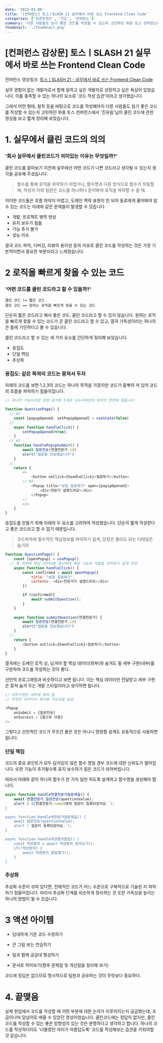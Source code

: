 ```yaml
---
date: '2022-01-06'
title: '[컨퍼런스] 토스ㅣSLASH 21 실무에서 바로 쓰는 Frontend Clean Code'
categories: ['프론트엔드', 'TIL', '컨퍼런스']
summary: '다른 사람들도 읽기 좋은 코드를 작성할 수 있는지 고민하던 와중 토스 컨퍼런스에서 클린 코드의 영상을 보게 되어 짧게 정리해보았습니다.'
thumbnail: './thumbnail.png'
---
```



# [컨퍼런스 감상문] 토스ㅣSLASH 21 실무에서 바로 쓰는 Frontend Clean Code


컨퍼런스 영상링크: [토스ㅣSLASH 21 - 실무에서 바로 쓰는 Frontend Clean Code](https://www.youtube.com/watch?v=edWbHp_k_9Y)

실무 경험이 없는 개발자로서 함께 일하고 싶은 개발자로 성장하고 싶은 욕심이 있었습니다. 이를 충족할 수 있는 하나의 요소로 '코드 작성 습관'이라고 생각했습니다.

그래서 어떤 형태, 철학 등을 바탕으로 코드를 작성해야지 다른 사람들도 읽기 좋은 코드를 작성할 수 있는지 고민하던 와중 토스 컨퍼런스에서 '진유림'님의 클린 코드에 관한 영상을 보고 짧게 정리해 보았습니다.

# 1. 실무에서 클린 코드의 의의

### '회사 실무에서 클린코드가 의미있는 이유는 무엇일까?'

클린 코드를 알아보기 이전에 실무에선 어떤 코드가 나쁜 코드라고 생각될 수 있는지 생각을 공유해 주셨습니다.


> 함수를 통해 로직을 파악하기 어렵거나, 함수명과 다른 방식으로 함수가 작동할 때, 작성자 이외 팀원은 코드를 하나하나 뜯어봐야 로직을 파악할 수 을 때.

이러한 코드들은 흐름 파악이 어렵고, 도메인 맥락 표현이 안 되어 동료에게 물어봐야 알 수 있는 코드는 아래와 같은 문제들이 발생할 수 있습니다.

- 개발, 프로젝트 병목 현상
- 유지 보수가 힘듦
- 기능 추가 불가
- 성능 이슈

결국 코드 파악, 디버깅, 리뷰의 용이성 등의 이유로 클린 코드를 작성하는 것은 가장 기본적이면서 중요한 부분이라고 느껴졌습니다.

# 2 로직을 빠르게 찾을 수 있는 코드

### '어떤 코드를 클린 코드라고 할 수 있을까?'

```
클린 코드 != 짧은 코드
클린 코드 == 원하는 로직을 빠르게 찾을 수 있는 코드
```

단순히 짧은 코드라고 해서 좋은 코드, 클린 코드라고 할 수 있지 않습니다. 원하는 로직을 빠르게 찾을 수 있는 코드가 곧 클린 코드라고 할 수 있고, 결국 가독성이라는 하나의 큰 틀에 기인하다고 볼 수 있습니다.

클린 코드라고 할 수 있는 세 가지 요소를 간단하게 정리해 보았습니다.
- 응집도
- 단일 책임
- 추상화



### 응집도: 같은 목적의 코드는 뭉쳐서 두자

아래의 코드를 보면 1,2,3의 코드는 하나의 목적을 가졌지만 코드가 흩뿌려 저 있어 코드의 흐름을 파악하기 힘들어집니다.

```javascript
// 하나의 기능이지만 관련 로직에 3개로 나누어져있어 파악이 한번에 힘듭니다.

function QuestionPage() {
  // #1
	const [popupOpened, setPopipOpened] = useState(false)
  //
	async function handleClick() {
		setPopupOpened(true);
	}
  // #2
	function handlePopipSubmit() {
		await 질문전송(연결전문가.id)
		alert("질문을 전송했습니다")
	}
  //
	return {
		<>
			<button onClick={handleClick}>질문하기</button>
  		// #3
			<Popup title="보험 질문하기" open={popipOpened}>
				<div>전문가 설명드려요</div>
			</Popup>
  		//
		</>
	}
}
```

응집도를 만들기 위해 아래의 두 요소를 고려하여 작성했습니다.
단순히 짧게 작성한다고 좋은 코드라고 할 수 없기 때문입니다.


> 코드파악에 필수적인 핵심정보를 파악하기 쉽게, 당장은 몰라도 되는 디테일은 숨기자

```javascript
function QuestionPage() {
	const [openPopup] = usePopup()
  // 훅 외부에 핵심 데이터를 명시하여 해당 기능의 역할을 파악하기 쉽게 작성
	async function handleClick() {
    	const confirmed = await openPopup({
      		title: "보험 질문하기",
      		contents: <div>전문가가 설명드려오</div>
    	})

    	if (confirmed){
      		await submitQuestion();
    	}
	}
	
	async function submitQuestion(연결전문가) {
		await 질문전송(연결전문가.id)
		alert("질문을 전송했습니다")
	}
  //
	return {
		<button onClick={handleClick}>질문하기</button>
	}
}
```

결국에는 도메인 로직 상, 남겨야 할 핵심 데이터(외부)와 숨겨도 될 세부 구현(내부)를 구분하여 코드를 작성하는 것이 좋다.

선언적 프로그래밍과 비슷하다고 보면 됩니다. 이는 핵심 데이터만 전달받고 세부 구현은 뭉쳐 숨겨 두는 개발 스타일이라고 생각하면 됩니다.

```javascript
// 세부구현은 내부에 뭉쳐 둠
// 무엇만 바꾸어서 재사용 가능성을 높임

<Popup
	onSubmit = {질문전송}
	onSuccess = {홈으로 이동}
/>
```

그렇다고 선언적인 코드가 무조건 좋은 것은 아니니 명령형 설계도 유동적으로 사용하면 됩니다.

### 단일 책임

코드의 중요 포인트가 모두 담겨있지 않은 함수 명일 경우 코드에 대한 신뢰도가 떨어집니다.
또한 기능이 추가될수록 유지 보수하기 힘든 코드가 되어버립니다.

따라서 아래와 같이 하나의 함수가 한 가지 일만 하도록 설계하고 함수명을 생성해야 합니다.

```javascript
async function handle연결전문가질문제출() {
	await 연결전문가_질문전송(questionValue);
	alert (`${연결전문가.name)에게 질문이 등록되었어요.`);
}

async function handle새전문가질문제출() {
	await 질문전송(questionValue);
	alert (`질문이 등록되었어요.`);
}

async function handle약관동의팝업() {
	const 약관동의 = await 약관동의_받아오기();
	if(!약관동의) {
		await 약관동의_팝업열기();	
	}
}
```


### 추상화

추상화 수준이 섞여 있다면, 전체적인 코드가 어느 수준으로 구체적으로 기술된 지 파악하기 힘들어집니다. 따라서 추상화 단계를 비슷하게 정리하는 것 또한 가독성을 높이는 하나의 방법이 될 수 있습니다.


# 3 액션 아이템

- 담대하게 기존 코드 수정하기

- 큰 그림 보는 연습하기

- 팀과 함께 공감대 형성하기

- 문서로 적어보기(향후 문제점 및 개선점을 정리해 보기)

코드에 정답은 없으므로 명시적으로 팀원과 공유하는 것이 무엇보다 중요하다.



# 4. 끝맺음

실제 현업에서 코드를 작성할 때 어떤 부분에 대한 논의가 이루어지는지 궁금했는데, 조금이나마 담넘어로 배울 수 있었던 영상이었습니다. 클린코드에는 정답이 없지만, 클린 코드를 작성할 수 있는 좋은 방향성이 있는 것은 분명하다고 생각하고 합니다. 하나의 코드를 작성하더라도 '너물렀던 자리가 아름답도록' 코드를 작성해보는 습관을 키워야할 것 같습니다.
